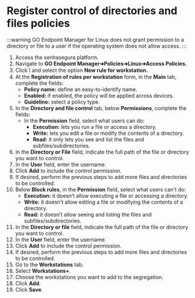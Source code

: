 # Register control of directories and files policies

:::warning
GO Endpoint Manager for Linux does not grant permission to a directory or file to a user if the operating system does not allow access.
:::
1. Access the senhasegura platform.
2. Navigate to **GO Endpoint Manager➔Policies➔Linux➔Access Policies.**
3. Click **⁝** and select the option **New rule for workstation.**
4. At the **Registration of rules per workstation** form, in the **Main** tab, complete the fields:
    * **Policy name:** define an easy-to-identify name. 
    * **Enabled:** if enabled, the policy will be applied across devices.
    * **Guideline:** select a policy type.
5. In the **Directory and file control** tab, below **Permissions**, complete the fields:
    * In the **Permission** field, select what users can do:
        * **Execution:** lets you run a file or access a directory.
        * **Write:** lets you edit a file or modify the contents of a directory.
        * **Read:** it only lets you see and list the files and subfiles/subdirectories.
6. In the **Directory or File** field, indicate the full path of the file or directory you want to control.
7. In the **User** field, enter the username.
8. Click **Add** to include the control permission.
9. If desired, perform the previous steps to add more files and directories to be controlled.
10. Below **Block rules**, in the **Permission** field, select what users can't do:
    * **Execution:** it doesn’t allow executing a file or accessing a directory.
    * **Write:** it doesn’t allow editing a file or modifying the contents of a directory.
    * **Read:** it doesn’t allow seeing and listing the files and subfiles/subdirectories. 
11. In the **Directory or file** field, indicate the full path of the file or directory you want to control.
12. In the **User** field, enter the username.
13. Click **Add** to include the control permission.
14. If desired, perform the previous steps to add more files and directories to be controlled.
15. Go to the **Workstations** tab.
16. Select **Workstations+**.
17. Choose the workstations you want to add to the segregation.
18. Click **Add**.
19. Click **Save**.
